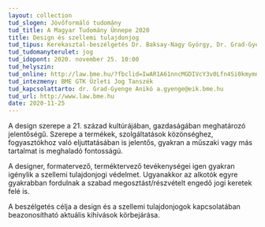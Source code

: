 ```yaml
---
layout: collection
tud_slogen: Jövőformáló tudomány
tud_title: A Magyar Tudomány Ünnepe 2020
title: Design és szellemi tulajdonjog
tud_tipus: Kerekasztal-beszélgetés Dr. Baksay-Nagy György, Dr. Grad-Gyenge Anikó, Dr. Horák Péter, Dr. Jókúti András
tud_tudomanyterulet: jog
tud_idopont: 2020. november 25. 10:00
tud_helyszin:
tud_online: http://law.bme.hu/?fbclid=IwAR1A61nncMGDIVcY3v0Lfn4Si0kmymnuQDsocoBZwCiUhhenwS1stqE4TPw
tud_intezmeny: BME GTK Üzleti Jog Tanszék
tud_kapcsolattarto: dr. Grad-Gyenge Anikó a.gyenge@eik.bme.hu
tud_url: http://www.law.bme.hu
date: 2020-11-25
---
```

A design szerepe a 21. század kultúrájában, gazdaságában meghatározó jelentőségű. Szerepe a termékek, szolgáltatások közönséghez, fogyasztókhoz való eljuttatásában is jelentős, gyakran a műszaki vagy más tartalmat is meghaladó fontosságú.

A designer, formatervező, terméktervező tevékenységei igen gyakran igénylik a szellemi tulajdonjogi védelmet. Ugyanakkor az alkotók egyre gyakrabban fordulnak a szabad megosztást/részvételt engedő jogi keretek felé is.
 
A beszélgetés célja a design és a szellemi tulajdonjogok kapcsolatában beazonosítható aktuális kihívások körbejárása.  

